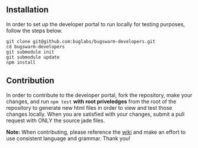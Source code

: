 Installation
------------

  In order to set up the developer portal to run locally for testing purposes, follow the steps below.

    git clone git@github.com:buglabs/bugswarm-developers.git
    cd bugswarm-developers
    git submodule init
    git submodule update
    npm install

Contribution
------------

  In order to contribute to the developer portal, fork the repository, make your changes, and run `npm test` 
  **with root priveledges** from the root of the repository to generate new html files in order to view and 
  test those changes locally. When you are satisfied with your changes, submit a pull request with ONLY the
  source jade files.

  **Note:** When contributing, please reference the [wiki](https://github.com/buglabs/bugswarm-developers/wiki) 
  and make an effort to use consistent language and grammar. Thank you!
